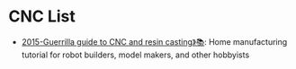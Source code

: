# CNC List

- [2015-Guerrilla guide to CNC and resin casting》📚](https://lcamtuf.coredump.cx/): Home manufacturing tutorial for robot builders, model makers, and other hobbyists
